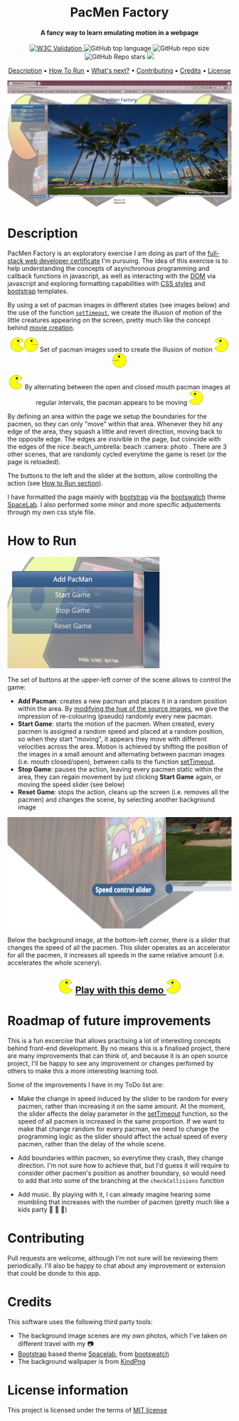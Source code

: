 
<h1 align="center">
  PacMen Factory
  <br>
</h1>
<h4 align="center">A fancy way to learn emulating motion in a webpage</h4>

<p align="center">
<a href="https://validator.nu/?doc=https://jlulloaa.github.io/pacmen">
<img alt="W3C Validation" src="https://img.shields.io/w3c-validation/html?logo=w3c&style=plastic&targetUrl=https%3A%2F%2Fjlulloaa.github.io%2Fpacmen">
</a>
  <img alt="GitHub top language" src="https://img.shields.io/github/languages/top/jlulloaa/pacmen?style=plastic">
  <img alt="GitHub repo size" src="https://img.shields.io/github/repo-size/jlulloaa/pacmen?color=yellow&style=plastic">
  <img alt="GitHub Repo stars" src="https://img.shields.io/github/stars/jlulloaa/pacmen?style=plastic">
  <a href="https://github.com/jlulloaa/pacmen/blob/main/LICENSE" target="_blank"> <img src="https://img.shields.io/github/license/jlulloaa/pacmen?style=plastic"></a>

</p>

<p align="center">
  <a href="#description">Description</a> •
  <!-- <a href="#file-manifest">Files</a> • -->
  <a href="#how-to-run">How To Run</a> •
  <a href="#roadmap-of-future-improvements">What's next?</a> •
  <a href="#contributing">Contributing</a> •
  <a href="#credits">Credits</a> •
  <a href="#license-information">License</a>
</p>

<img alt="Pacmen Screenshot" src="howto/screenshot.png">

# Description
PacMen Factory is an exploratory exercise I am doing as part of the [full-stack web developer certificate](https://executive-ed.xpro.mit.edu/professional-certificate-coding) I'm pursuing. The idea of this exercise is to help understanding the concepts of asynchronous programming and callback functions in javascript, as well as interacting with the [DOM](https://developer.mozilla.org/en-US/docs/Web/API/Document_Object_Model) via javascript and exploring formatting capabilities with [CSS styles](https://www.w3schools.com/html/html_css.asp) and [bootstrap](https://getbootstrap.com/) templates.

By using a set of pacman images in different states (see images below) and the use of the function [`setTimeout`](https://developer.mozilla.org/en-US/docs/Web/API/setTimeout), we create the illusion of motion of the little creatures appearing on the screen, pretty much like the concept behind [movie creation](https://en.wikipedia.org/wiki/Film).

<p align=center>
<img alt="Pacmen 001" src="assets/img/PacMan1.png" height=32px><img alt="Pacmen 002" src="assets/img/PacMan2.png" height=32px> Set of pacman images used to create the illusion of motion <img alt="Pacmen 003" src="assets/img/PacMan3.png" height=32px><img alt="Pacmen 004" src="assets/img/PacMan4.png" height=32px>
</p>

<p align=center>
<img alt="Pacmen Right" src="howto/Pacman01.gif" height=32px> By alternating between the open and closed mouth pacman images at regular intervals, the pacman appears to be moving <img alt="Pacmen Left" src="howto/Pacman02.gif" height=32px>
</p>
By defining an area within the page we setup the boundaries for the pacmen, so they can only "move" within that area. Whenever they hit any edge of the area, they squash a little and revert direction, moving back to the opposite edge. The edges are insivible in the page, but coincide with the edges of the nice :beach_umbrella: beach :camera: photo . There are 3 other scenes, that are randomly cycled everytime the game is reset (or the page is reloaded).

The buttons to the left and the slider at the bottom, allow controlling the action (see [How to Run section](#how-to-run)).

I have formatted the page mainly with [bootstrap](https://getbootstrap.com/) via the [bootswatch](https://bootswatch.com) theme [SpaceLab](https://bootswatch.com/spacelab/). I also performed some minor and more specific adjustements through my own css style file. 

# How to Run
<img alt="Button Screenshot" src="howto/buttons.png" height=250px>

The set of buttons at the upper-left corner of the scene allows to control the game:

* **Add Pacman**: creates a new pacman and places it in a random position within the area. By [modifying the hue of the source images](https://developer.mozilla.org/en-US/docs/Web/CSS/filter), we give the impression of re-colouring (pseudo) randomly every new pacman.
* **Start Game**: starts the motion of the pacmen. When created, every pacmen is assigned a random speed and placed at a random position, so when they start "moving", it appears they move with different velocities across the area. Motion is achieved by shifting the position of the images in a small amount and alternating between pacman images (i.e. mouth closed/open), between calls to the function [setTimeout](https://developer.mozilla.org/en-US/docs/Web/API/setTimeout). 
* **Stop Game**: pauses the action, leaving every pacmen static within the area, they can regain movement by just clicking **Start Game** again, or moving the speed slider (see below)
* **Reset Game**: stops the action, cleans up the screen (i.e. removes all the pacmen) and changes the scene, by selecting another background image

<img alt="Slider Screenshot" src="howto/slider.png" height=250px>

Below the background image, at the bottom-left corner, there is a slider that changes the speed of all the pacmen. This slider operates as an accelerator for all the pacmen, it increases all speeds in the same relative amount (i.e. accelerates the whole scenery).

<h2 align=center><img alt="Pacmen Right" src="howto/Pacman01.gif" height=32px> <a href="https://jlulloaa.github.io/pacmen"> Play with this demo </a> <img alt="Pacmen Right" src="howto/Pacman02.gif" height=32px></h2>

# Roadmap of future improvements
This is a fun excercise that allows practising a lot of interesting concepts behind front-end development.  By no means this is a finalised project, there are many improvements that can think of, and because it is an open source project, I'll be happy to see any improvement or changes perfomed by others to make this a more interesting learning tool.

Some of the improvements I have in my ToDo list are:
* Make the change in speed induced by the slider to be random for every pacmen, rather than increasing it on the same amount. At the moment, the slider affects the delay parameter in the [setTimeout](https://developer.mozilla.org/en-US/docs/Web/API/setTimeout) function, so the speed of all pacmen is increased in the same proportion. If we want to make that change random for every pacman, we need to change the programming logic as the slider should affect the actual speed of every pacmen, rather than the delay of the whole scene.

* Add boundaries within pacmen, so everytime they crash, they change direction. I'm not sure how to achieve that, but I'd guess it will require to consider other pacmen's position as another boundary, so would need to add that into some of the branching at the `checkCollisions` function

* Add music. By playing with it, I can already imagine hearing some mumbling that increases with the number of pacmen (pretty much like a kids party :rofl: :rofl: :rofl:)
# Contributing
Pull requests are welcome, although I'm not sure will be reviewing them periodically. I'll also be happy to chat about any improvement or extension that could be donde to this app.

# Credits
This software uses the following third party tools:
* The background image scenes are my own photos, which I've taken on different travel with my :camera: 
* [Bootstrap](https://getbootstrap.com/) based theme [Spacelab](https://bootswatch.com/spacelab/), from [bootswatch](https://bootswatch.com)
* The background wallpaper is from [KindPng](https://www.kindpng.com/imgv/ooJoxJ_baby-pacman-arcade-machine-hd-png-download/)

# License information
This project is licensed under the terms of <a href="https://github.com/jlulloaa/pacmen/blob/main/LICENSE" target="_blank"> MIT license </a>


